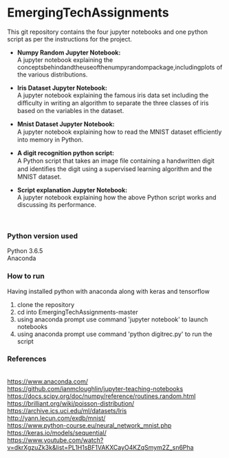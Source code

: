 # EmergingTechAssignments

This git repository contains the four jupyter notebooks and one python script as per the instructions for the project.

- **Numpy Random Jupyter Notebook:**
<br>A jupyter notebook explaining the conceptsbehindandtheuseofthenumpyrandompackage,includingplots of the various distributions.

- **Iris Dataset Jupyter Notebook:**
<br>A jupyter notebook explaining the famous iris data set including the diﬃculty in writing an algorithm to separate the three classes of iris based on the variables in the dataset. 

- **Mnist Dataset Jupyter Notebook:**
<br>A jupyter notebook explaining how to read the MNIST dataset eﬃciently into memory in Python. 

- **A digit recognition python script:**
<br>A Python script that takes an image ﬁle containing a handwritten digit and identiﬁes the digit using a supervised learning algorithm and the MNIST dataset. 

- **Script explanation Jupyter Notebook:**
<br>A jupyter notebook explaining how the above Python script works and discussing its performance.
<br>

### Python version used
Python 3.6.5
<br>Anaconda

### How to run
Having installed python with anaconda along with keras and tensorflow
1. clone the repository
2. cd into EmergingTechAssignments-master
2. using anaconda prompt use command 'jupyter notebook' to launch notebooks
3. using anaconda prompt use command 'python digitrec.py' to run the script

### References
<br>https://www.anaconda.com/
<br>https://github.com/ianmcloughlin/jupyter-teaching-notebooks
<br>https://docs.scipy.org/doc/numpy/reference/routines.random.html
<br>https://brilliant.org/wiki/poisson-distribution/
<br>https://archive.ics.uci.edu/ml/datasets/Iris
<br>http://yann.lecun.com/exdb/mnist/
<br>https://www.python-course.eu/neural_network_mnist.php
<br>https://keras.io/models/sequential/
<br>https://www.youtube.com/watch?v=dkrXgzuZk3k&list=PL1H1sBF1VAKXCayO4KZqSmym2Z_sn6Pha
